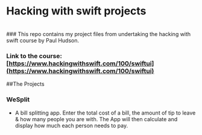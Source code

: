 # Hacking with swift projects
<br>
### This repo contains my project files from undertaking the hacking with swift course by Paul Hudson.

### Link to the course: [https://www.hackingwithswift.com/100/swiftui](https://www.hackingwithswift.com/100/swiftui)


##The Projects

### WeSplit

* A bill splitting app. Enter the total cost of a bill, the amount of tip to leave & how many people you are with. The App will then calculate and display how much each person needs to pay.
